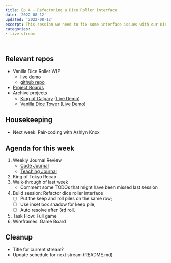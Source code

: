 ```yaml
---
title: Ep 4 - Refactoring a Dice Roller Interface
date: '2022-08-12'
updated: '2022-08-12'
excerpt: This session we need to fix some interface issues with our King of Tokyo dice roller. While we're at it, let's think about what the rest of the game board might look like.
categories: 
- live-stream

---
```


## Relevant repos
- Vanilla Dice Roller WIP
    - [live demo](https://acidtone.github.io/dice-roller-vanilla/)
    - [github repo](https://github.com/acidtone/dice-roller-vanilla)
- [Project Boards](https://github.com/orgs/browsertherapy/projects)
- Archive projects
    - [King of Calgary](https://github.com/acidtone/king-of-calgary) ([Live Demo](https://acidtone.github.io/king-of-calgary/))
    - [Vanilla Dice Tower](https://github.com/acidtone/dice-roller-vanilla/) ([Live Demo](https://acidtone.github.io/dice-tower-vanilla))

## Housekeeping
- Next week: Pair-coding with Ashlyn Knox

## Agenda for this week
1. Weekly Journal Review
    - [Code Journal](https://acidtone.github.io/code-journal/)
    - [Teaching Journal](https://acidtone.github.io/teaching-journal/)
2. King of Tokyo Recap
3. Walk-through of last week
    - Comment some TODOs that might have been missed last session
4. Build session: Refactor dice roller interface
    - [ ] Put the keep and roll piles on the same row;
    - [ ] Use inset box shadow for keep pile;
    - [ ] Auto resolve after 3rd roll.
5. Task Flow: Full game
6. Wireframes: Game Board

## Cleanup
- Title for current stream?
- Update schedule for next stream (README.md)
